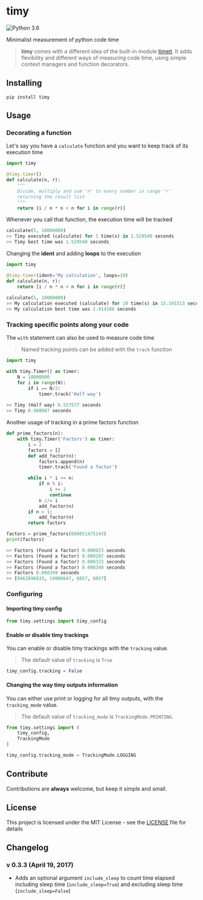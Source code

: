 # timy

![Python 3.6](https://img.shields.io/badge/python-3.6-blue.svg)

Minimalist measurement of python code time
> **timy** comes with a different idea of the built-in module [timeit](https://docs.python.org/2.7/library/timeit.html). It adds flexibility and different ways of measuring code time, using simple context managers and function decorators.

## Installing
```
pip install timy
```

## Usage

### Decorating a function
Let's say you have a `calculate` function and you want to keep track of its execution time
```python
import timy

@timy.timer()
def calculate(n, r):
    """
    Divide, multiply and sum 'n' to every number in range 'r'
    returning the result list
    """
    return [i / n * n + n for i in range(r)]
```

Whenever you call that function, the execution time will be tracked

```python
calculate(5, 10000000)
>> Timy executed (calculate) for 1 time(s) in 1.529540 seconds
>> Timy best time was 1.529540 seconds
```

Changing the **ident** and adding **loops** to the execution

```python
import timy

@timy.timer(ident='My calculation', loops=10)
def calculate(n, r):
    return [i / n * n + n for i in range(r)]
    
calculate(5, 10000000)
>> My calculation executed (calculate) for 10 time(s) in 15.165313 seconds
>> My calculation best time was 1.414186 seconds
```

### Tracking **specific points** along your code
The `with` statement can also be used to measure code time
> Named tracking points can be added with the `track` function

```python
import timy

with timy.Timer() as timer:
    N = 10000000
    for i in range(N):
        if i == N/2:
            timer.track('Half way')
            
>> Timy (Half way) 0.557577 seconds
>> Timy 0.988087 seconds            
```

Another usage of tracking in a prime factors function

```python
def prime_factors(n):
    with timy.Timer('Factors') as timer:
        i = 2
        factors = []
        def add_factor(n):
            factors.append(n)
            timer.track('Found a factor')

        while i * i <= n:
            if n % i:
                i += 1
                continue
            n //= i
            add_factor(n)
        if n > 1:
            add_factor(n)
        return factors

factors = prime_factors(600851475143)
print(factors)

>> Factors (Found a factor) 0.000023 seconds
>> Factors (Found a factor) 0.000207 seconds
>> Factors (Found a factor) 0.000323 seconds
>> Factors (Found a factor) 0.000340 seconds
>> Factors 0.000349 seconds
>> [8462696833, 10086647, 6857, 6857]
```

### Configuring

#### Importing timy config

```python
from timy.settings import timy_config
```

#### Enable or disable timy trackings
You can enable or disable timy trackings with the `tracking` value.
> The default value of `tracking` is `True`

```python
timy_config.tracking = False
```

#### Changing the way timy outputs information
You can either use print or logging for all timy outputs, with the `tracking_mode` value.
> The default value of `tracking_mode` is `TrackingMode.PRINTING`.

```python
from timy.settings import (
    timy_config,
    TrackingMode
)

timy_config.tracking_mode = TrackingMode.LOGGING
```

## Contribute
Contributions are **always** welcome, but keep it simple and small.

## License
This project is licensed under the MIT License - see the [LICENSE](LICENSE) file for details


## Changelog

### v 0.3.3 (April 19, 2017)

- Adds an optional argument `include_sleep` to count time elapsed including sleep time (`include_sleep=True`) and excluding sleep time (`include_sleep=False`)